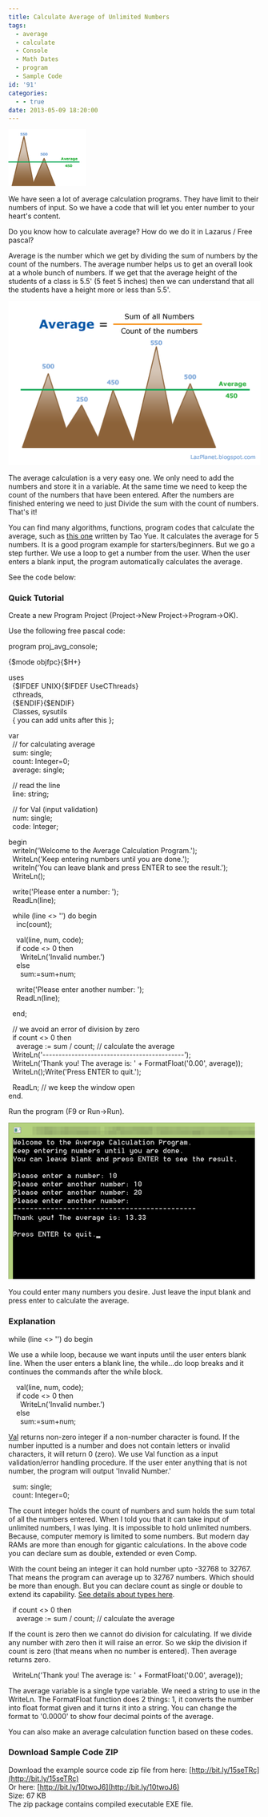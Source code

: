 ```yaml
---
title: Calculate Average of Unlimited Numbers
tags:
  - average
  - calculate
  - Console
  - Math Dates
  - program
  - Sample Code
id: '91'
categories:
  - - true
date: 2013-05-09 18:20:00
---
```


  

![](calculate-average-of-unlimited-numbers/average-thumb.gif)

We have seen a lot of average calculation programs. They have limit to their numbers of input. So we have a code that will let you enter number to your heart's content.
<!-- more -->
  
  
Do you know how to calculate average? How do we do it in Lazarus / Free pascal?  
  
Average is the number which we get by dividing the sum of numbers by the count of the numbers. The average number helps us to get an overall look at a whole bunch of numbers. If we get that the average height of the students of a class is 5.5' (5 feet 5 inches) then we can understand that all the students have a height more or less than 5.5'.  
  

![average calculation formula for use with lazarus](calculate-average-of-unlimited-numbers/average-graph-1.gif "average calculation formula for use with lazarus")

  
  
The average calculation is a very easy one. We only need to add the numbers and store it in a variable. At the same time we need to keep the count of the numbers that have been entered. After the numbers are finished entering we need to just Divide the sum with the count of numbers. That's it!  
  
You can find many algorithms, functions, program codes that calculate the average, such as [this one](http://wiki.freepascal.org/Programming_Assignment_2) written by Tao Yue. It calculates the average for 5 numbers. It is a good program example for starters/beginners. But we go a step further. We use a loop to get a number from the user. When the user enters a blank input, the program automatically calculates the average.  
  
See the code below:  
  

### Quick Tutorial

Create a new Program Project (Project->New Project->Program->OK).  
  
Use the following free pascal code:  
  

program proj\_avg\_console;  
  
{$mode objfpc}{$H+}  
  
uses  
  {$IFDEF UNIX}{$IFDEF UseCThreads}  
  cthreads,  
  {$ENDIF}{$ENDIF}  
  Classes, sysutils  
  { you can add units after this };  
  
var  
  // for calculating average  
  sum: single;  
  count: Integer=0;  
  average: single;  
  
  // read the line  
  line: string;  
  
  // for Val (input validation)  
  num: single;  
  code: Integer;  
  
begin  
  writeln('Welcome to the Average Calculation Program.');  
  WriteLn('Keep entering numbers until you are done.');  
  writeln('You can leave blank and press ENTER to see the result.');  
  WriteLn();  
  
  write('Please enter a number: ');  
  ReadLn(line);  
  
  while (line <> '') do begin  
    inc(count);  
  
    val(line, num, code);  
    if code <> 0 then  
      WriteLn('Invalid number.')  
    else  
      sum:=sum+num;  
  
    write('Please enter another number: ');  
    ReadLn(line);  
  
  end;  
  
  // we avoid an error of division by zero  
  if count <> 0 then  
    average := sum / count; // calculate the average  
  WriteLn('--------------------------------------------');  
  WriteLn('Thank you! The average is: ' + FormatFloat('0.00', average));  
  WriteLn();Write('Press ENTER to quit.');  
  
  ReadLn; // we keep the window open  
end.

  
Run the program (F9 or Run->Run).  
  

![](calculate-average-of-unlimited-numbers/average-calculation-lazarus.gif)

  
You could enter many numbers you desire. Just leave the input blank and press enter to calculate the average.  

### Explanation

while (line <> '') do begin  
  
We use a while loop, because we want inputs until the user enters blank line. When the user enters a blank line, the while...do loop breaks and it continues the commands after the while block.  
  
    val(line, num, code);  
    if code <> 0 then  
      WriteLn('Invalid number.')  
    else  
      sum:=sum+num;  
  
[Val](http://www.freepascal.org/docs-html/rtl/system/val.html) returns non-zero integer if a non-number character is found. If the number inputted is a number and does not contain letters or invalid characters, it will return 0 (zero). We use Val function as a input validation/error handling procedure. If the user enter anything that is not number, the program will output 'Invalid Number.'  
  
  sum: single;  
  count: Integer=0;  
  
The count integer holds the count of numbers and sum holds the sum total of all the numbers entered. When I told you that it can take input of unlimited numbers, I was lying. It is impossible to hold unlimited numbers. Because, computer memory is limited to some numbers. But modern day RAMs are more than enough for gigantic calculations. In the above code you can declare sum as double, extended or even Comp.  
  
With the count being an integer it can hold number upto -32768 to 32767. That means the program can average up to 32767 numbers. Which should be more than enough. But you can declare count as single or double to extend its capability. [See details about types here](http://wiki.freepascal.org/Variables_and_Data_Types).  
  
  
  
  if count <> 0 then  
    average := sum / count; // calculate the average  
  
If the count is zero then we cannot do division for calculating. If we divide any number with zero then it will raise an error. So we skip the division if count is zero (that means when no number is entered). Then average returns zero.  
  
  WriteLn('Thank you! The average is: ' + FormatFloat('0.00', average));  
  
The average variable is a single type variable. We need a string to use in the WriteLn. The FormatFloat function does 2 things: 1, it converts the number into float format given and it turns it into a string. You can change the format to '0.0000' to show four decimal points of the average.  
  
You can also make an average calculation function based on these codes.  
  

### Download Sample Code ZIP

Download the example source code zip file from here: [http://bit.ly/15seTRc](http://bit.ly/15seTRc)  
Or here: [http://bit.ly/10twoJ6](http://bit.ly/10twoJ6)  
Size: 67 KB  
The zip package contains compiled executable EXE file.